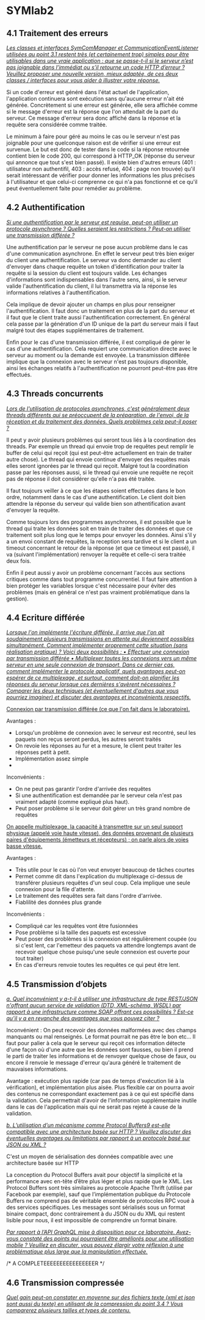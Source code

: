 # SYMlab2

## 4.1 Traitement des erreurs
*<u>Les classes et interfaces SymComManager et CommunicationEventListener utilisées au point 3.1
restent très (et certainement trop) simples pour être utilisables dans une vraie application : que se
passe-t-il si le serveur n’est pas joignable dans l’immédiat ou s’il retourne un code HTTP d’erreur ?
Veuillez proposer une nouvelle version, mieux adaptée, de ces deux classes / interfaces pour vous aider
à illustrer votre réponse.</u>*

Si un code d'erreur est généré dans l'état actuel de l'application, l'application continuera sont exécution sans qu'aucune erreur n'ait été générée. Concrètement si une erreur est générée, elle sera affichée comme si le message d'erreur est la réponse que l'on attendait de la part du serveur. Ce message d'erreur sera donc affiché dans la réponse et la requête sera considérée comme traitée.

Le minimum à faire pour géré au moins le cas ou le serveur n'est pas joignable pour une quelconque raison est de vérifier si une erreur est survenue. Le but est donc de tester dans le code si la réponse retournée contient bien le code 200, qui correspond à HTTP_OK (réponse du serveur qui annonce que tout s'est bien passé).
Il existe bien d'autres erreurs (401 : utilisateur non authentifil, 403 : accès refusé, 404 : page non trouvée) qu'il serait intéressant de vérifier pour donner les informations les plus précises à l'utilisateur et que celui-ci comprenne ce qui n'a pas fonctionné et ce qu'il peut éventuellement faite pour remédier au problème.

## 4.2 Authentification
*<u>Si une authentification par le serveur est requise, peut-on utiliser un protocole asynchrone ? Quelles
seraient les restrictions ? Peut-on utiliser une transmission différée ?</u>*

Une authentification par le serveur ne pose aucun problème dans le cas d'une communication asynchrone. En effet le serveur peut très bien exiger du client une authentification. Le serveur va donc demander au client d'envoyer dans chaque requête un token d'identification pour traiter la requête si la session du client est toujours valide. Les échanges d'informations sont indispensables dans l'autre sens, ainsi, si le serveur valide l'authentification du client, il lui transmettra via la réponse les informations relatives à l'authentification.

Cela implique de devoir ajouter un champs en plus pour renseigner l'authentification. Il faut donc un traitement en plus de la part du serveur et il faut que le client traite aussi l'authentification correctement. En général cela passe par la génération d'un ID unique de la part du serveur mais il faut malgré tout des étapes supplémentaires de traitement.

Enfin pour le cas d'une transmission différée, il est compliqué de gérer le cas d'une authentification. Cela requiert une communication directe avec le serveur au moment ou la demande est envoyée. La transmission différée implique que la connexion avec le serveur n'est pas toujours disponible, ainsi les échanges relatifs à l'authentification ne pourront peut-être pas être effectués.

## 4.3 Threads concurrents
*<u>Lors de l'utilisation de protocoles asynchrones, c'est généralement deux threads différents qui se
préoccupent de la préparation, de l'envoi, de la réception et du traitement des données. Quels
problèmes cela peut-il poser ?</u>*

Il peut y avoir plusieurs problèmes qui seront tous liés à la coordination des threads.
Par exemple un thread qui envoie trop de requêtes peut remplir le buffer de celui qui reçoit (qui est peut-être actuellement en train de traiter autre chose). Le thread qui envoie continue d'envoyer des requêtes mais elles seront ignorées par le thread qui reçoit. Malgré tout la coordination passe par les réponses aussi, si le thread qui envoie une requête ne reçoit pas de réponse il doit considérer qu'elle n'a pas été traitée.

Il faut toujours veiller à ce que les étapes soient effectuées dans le bon ordre, notamment dans le cas d'une authentification. Le client doit bien attendre la réponse du serveur qui valide bien son athentification avant d'envoyer la requête.

Comme toujours lors des programmes asynchrones, il est possible que le thread qui traite les données soit en train de traiter des données et que ce traitement soit plus long que le temps pour envoyer les données. Ainsi s'il y a un envoi constant de requêtes, la reception sera tardive et si le client a un timeout concernant le retour de la réponse (et que ce timeout est passé), il va (suivant l'implémentation) renvoyer la requête et celle-ci sera traitée deux fois.

Enfin il peut aussi y avoir un problème concernant l'accès aux sections critiques comme dans tout programme concurrentiel. Il faut faire attention à bien protéger les variables lorsque c'est nécessaire pour éviter des problèmes (mais en général ce n'est pas vraiment problématique dans la gestion).


## 4.4 Ecriture différée
*<u>Lorsque l'on implémente l'écriture différée, il arrive que l'on ait soudainement plusieurs transmissions
en attente qui deviennent possibles simultanément. Comment implémenter proprement cette
situation (sans réalisation pratique) ? Voici deux possibilités :
• Effectuer une connexion par transmission différée
• Multiplexer toutes les connexions vers un même serveur en une seule connexion de transport.
Dans ce dernier cas, comment implémenter le protocole applicatif, quels avantages peut-on
espérer de ce multiplexage, et surtout, comment doit-on planifier les réponses du serveur
lorsque ces dernières s'avèrent nécessaires ?
Comparer les deux techniques (et éventuellement d'autres que vous pourriez imaginer) et discuter des
avantages et inconvénients respectifs.</u>*

<u>Connexion par transmission différée (ce que l'on fait dans le laboratoire).</u>

Avantages : 
- Lorsqu'un problème de connexion avec le serveur est recontré, seul les paquets non reçus seront perdus, les autres seront traités
- On revoie les réponses au fur et a mesure, le client peut traiter les réponses petit à petit.
- Implémentation assez simple
- 

Inconvénients : 
- On ne peut pas garantir l'ordre d'arrivée des requêtes
- Si une authentification est demandée par le serveur cela n'est pas vraiment adapté (comme expliqué plus haut).
- Peut poser problème si le serveur doit gérer un très grand nombre de requêtes

<u>On appelle multiplexage, la capacité à transmettre sur un seul support physique (appelé voie haute vitesse), des données provenant de plusieurs paires d'équipements (émetteurs et récepteurs) ; on parle alors de voies basse vitesse. </u>

Avantages : 
- Très utile pour le cas où l'on veut envoyer beaucoup de tâches courtes 
- Permet comme dit dans l'explication du multiplexage ci-dessus de transférer plusieurs requêtes d'un seul coup. Cela implique une seule connexion pour la file d'attente. 
- Le traitement des requêtes sera fait dans l'ordre d'arrivée.
- Fiablilité des données plus grande

Inconvénients : 
- Compliqué car les requêtes vont être fusionnées 
- Pose problème si la taille des paquets est excessive
- Peut poser des problèmes si la connexion est régulièrement coupée (ou si c'est lent, car l'emetteur des paquets va attendre longtemps avant de recevoir quelque chose puisqu'une seule connexion est ouverte pour tout traiter) 
- En cas d'erreurs renvoie toutes les requêtes ce qui peut être lent.

## 4.5 Transmission d’objets
*<u>a. Quel inconvénient y a-t-il à utiliser une infrastructure de type REST/JSON n'offrant aucun
service de validation (DTD, XML-schéma, WSDL) par rapport à une infrastructure comme SOAP
offrant ces possibilités ? Est-ce qu’il y a en revanche des avantages que vous pouvez citer ?</u>*

Inconvénient : On peut recevoir des données malformées avec des champs manquants ou mal renseignés. Le format pourrait ne pas être le bon etc... Il faut pour palier à cela que le serveur qui reçoit ces information détecte d'une façon où d'une autre que les données sont fausses, ou bien il prend le parti de traiter les informations et de renvoyer quelque chose de faux, ou encore il renvoie le message d'erreur qu'aura généré le traitement de mauvaises informations.

Avantage : exécution plus rapide (car pas de temps d'exécution lié à la vérification), et implémentation plus aisée. Plus flexible car on pourra avoir des contenus ne correspondant exactement pas à ce qui est spécifié dans la validation. Cela permettrait d'avoir de l'information supplémentaire inutile dans le cas de l'application mais qui ne serait pas rejeté à cause de la validation.

*<u>b. L’utilisation d’un mécanisme comme Protocol Buffers9 est-elle compatible avec une
architecture basée sur HTTP ? Veuillez discuter des éventuelles avantages ou limitations par
rapport à un protocole basé sur JSON ou XML ?</u>*

C'est un moyen de sérialisation des données compatible avec une architecture basée sur HTTP

La conception du Protocol Buffers avait pour objectif la simplicité et la performance avec en-tête d’être plus léger et plus rapide que le XML. 
Les Protocol Buffers sont très similaires au protocole Apache Thrift (utilisé par Facebook par exemple), sauf que l’implémentation publique du Protocole Buffers ne comprend pas de véritable ensemble de protocoles RPC voué à des services spécifiques. 
Les messages sont sérialisés sous un format binaire compact, donc contrairement à du JSON ou du XML qui restent lisible pour nous, il est impossible de comprendre un format binaire.

*<u>Par rapport à l’API GraphQL mise à disposition pour ce laboratoire. Avez-vous constaté des
points qui pourraient être améliorés pour une utilisation mobile ? Veuillez en discuter, vous
pouvez élargir votre réflexion à une problématique plus large que la manipulation effectuée.</u>*

/* A COMPLETEEEEEEEEEEEEEEEER */


## 4.6 Transmission compressée
*<u>Quel gain peut-on constater en moyenne sur des fichiers texte (xml et json sont aussi du texte) en
utilisant de la compression du point 3.4 ? Vous comparerez plusieurs tailles et types de contenu.</u>*





